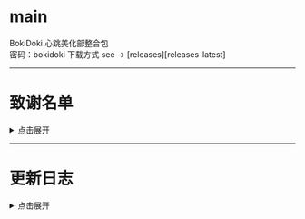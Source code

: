 # main
BokiDoki 心跳美化部整合包<br>
密码：bokidoki
下载方式 see -> [releases][releases-latest]

---
# 致谢名单
<details>
<summary>点击展开</summary>
<br>
> 人
</details>

---

# 更新日志
<details>
<summary>点击展开</summary>
<br>
- 2023.11.14
  
</details>
